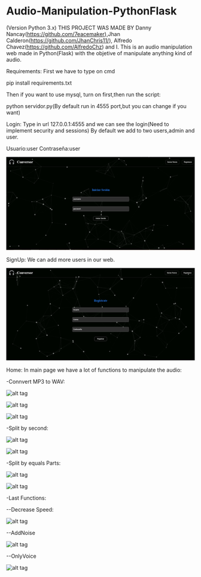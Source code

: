 # Audio-Manipulation-PythonFlask
(Version Python 3.x)
THIS PROJECT WAS MADE BY Danny Nancay(https://github.com/7eacemaker),Jhan Calderon(https://github.com/JhanChris11/),
Alfredo Chavez(https://github.com/AlfredoChz) and I.
This is an audio manipulation web made in Python(Flask) with the objetive of manipulate anything kind of audio.

Requirements:
First we have to type on cmd 

pip install requirements.txt

Then if you want to use mysql, turn on first,then run the script:

python servidor.py(By default run in 4555 port,but you can change if you want)

Login:
Type in url 127.0.0.1:4555 and we can see the login(Need to implement security and sessions)
By default we add to two users,admin and user.

Usuario:user
Contraseña:user

![alt tag](https://github.com/Yei-Linux/Audio-Manipulation-PythonFlask/blob/master/imgs/Login.PNG)

SignUp:
We can add more users in our web.

![alt tag](https://github.com/Yei-Linux/Audio-Manipulation-PythonFlask/blob/master/imgs/Registrar.PNG)

Home:
In main page we have a lot of functions to manipulate the audio:

-Connvert MP3 to WAV:

![alt tag](https://github.com/Yei-Linux/Audio-Manipulation-PythonFlask/tree/master/imgs/Convert1.PNG)

![alt tag](https://github.com/Yei-Linux/Audio-Manipulation-PythonFlask/tree/master/imgs/Convert2.PNG)

![alt tag](https://github.com/Yei-Linux/Audio-Manipulation-PythonFlask/tree/master/imgs/Convert3.PNG)

-Split by second:

![alt tag](https://github.com/Yei-Linux/Audio-Manipulation-PythonFlask/tree/master/imgs/DividirPorSeg.PNG)

![alt tag](https://github.com/Yei-Linux/Audio-Manipulation-PythonFlask/tree/master/imgs/DividirPorSeg2.PNG)

-Split by equals Parts:

![alt tag](https://github.com/Yei-Linux/Audio-Manipulation-PythonFlask/tree/master/imgs/DividirPorPartesIgu.PNG)

![alt tag](https://github.com/Yei-Linux/Audio-Manipulation-PythonFlask/tree/master/imgs/DividirPorPartesIgu2.PNG)

-Last Functions:

--Decrease Speed:

![alt tag](https://github.com/Yei-Linux/Audio-Manipulation-PythonFlask/tree/master/imgs/DisminuirVelocidad.PNG)

--AddNoise

![alt tag](https://github.com/Yei-Linux/Audio-Manipulation-PythonFlask/tree/master/imgs/AgregarRuido.PNG)

--OnlyVoice

![alt tag](https://github.com/Yei-Linux/Audio-Manipulation-PythonFlask/tree/master/imgs/SoloVoz.PNG)


